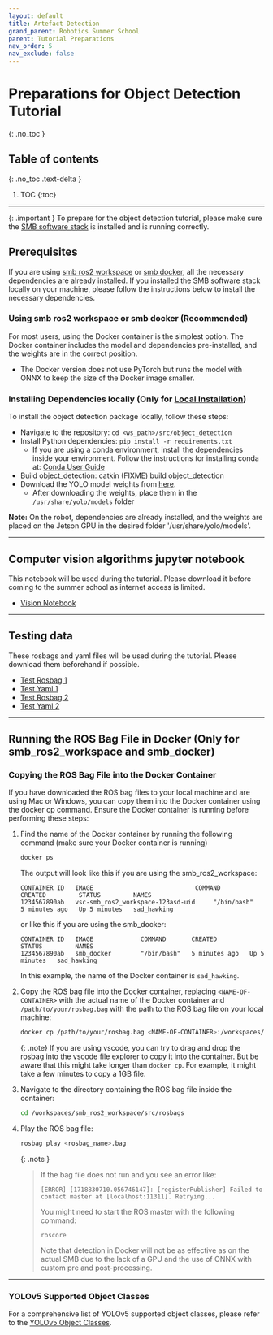 ```yaml
---
layout: default
title: Artefact Detection
grand_parent: Robotics Summer School
parent: Tutorial Preparations
nav_order: 5
nav_exclude: false
---
```


# Preparations for Object Detection Tutorial
{: .no_toc }

## Table of contents
{: .no_toc .text-delta }

1. TOC
{:toc}

---

{: .important }
To prepare for the object detection tutorial, please make sure the [SMB software stack](../../installation/index.md) is installed and is running correctly.

## Prerequisites
If you are using [smb ros2 workspace](../../installation/smb_ros2_workspace.md) or [smb docker](../../installation/smb-docker.md), all the necessary dependencies are already installed. If you installed the SMB software stack locally on your machine, please follow the instructions below to install the necessary dependencies.

### Using smb ros2 workspace or smb docker (Recommended)
For most users, using the Docker container is the simplest option. The Docker container includes the model and dependencies pre-installed, and the weights are in the correct position. 

- The Docker version does not use PyTorch but runs the model with ONNX to keep the size of the Docker image smaller.

### Installing Dependencies locally (Only for [Local Installation](../../installation/local-installation.md))
To install the object detection package locally, follow these steps:

- Navigate to the repository: `cd <ws_path>/src/object_detection`
- Install Python dependencies: `pip install -r requirements.txt`
  - If you are using a conda environment, install the dependencies inside your environment.
    Follow the instructions for installing conda at: [Conda User Guide](https://conda.io/projects/conda/en/latest/user-guide/tasks/manage-environments.html)
- Build object_detection: catkin (FIXME) build object_detection
- Download the YOLO model weights from [here](https://github.com/ultralytics/yolov5/releases/download/v6.1/yolov5l6.pt).
  - After downloading the weights, place them in the `/usr/share/yolo/models` folder

**Note:** On the robot, dependencies are already installed, and the weights are placed on the Jetson GPU in the desired folder '/usr/share/yolo/models'.

---

## Computer vision algorithms jupyter notebook
This notebook will be used during the tutorial. Please download it before coming to the summer school as internet access is limited.

- [Vision Notebook](https://polybox.ethz.ch/index.php/s/lmVgBTqDYVTiVUI)
  
---

## Testing data
These rosbags and yaml files will be used during the tutorial. Please download them beforehand if possible.

- [Test Rosbag 1](http://robotics.ethz.ch/~asl-datasets/2023_RoboticsSummerSchool_testing_data/2023-06-16-16-32-34_smb263.bag)
- [Test Yaml 1](http://robotics.ethz.ch/~asl-datasets/2023_RoboticsSummerSchool_testing_data/2023-06-16-16-32-34.yaml)
- [Test Rosbag 2](http://robotics.ethz.ch/~asl-datasets/2023_RoboticsSummerSchool_testing_data/2023-06-16-16-37-44_smb263.bag)
- [Test Yaml 2](http://robotics.ethz.ch/~asl-datasets/2023_RoboticsSummerSchool_testing_data/2023-06-16-16-37-44.yaml)

---

## Running the ROS Bag File in Docker (Only for smb_ros2_workspace and smb_docker)

### Copying the ROS Bag File into the Docker Container

If you have downloaded the ROS bag files to your local machine and are using Mac or Windows, you can copy them into the Docker container using the docker cp command. Ensure the Docker container is running before performing these steps:

1. Find the name of the Docker container by running the following command (make sure your Docker container is running)

   ```bash
   docker ps
   ```

   The output will look like this if you are using the smb_ros2_workspace:
   ```
   CONTAINER ID   IMAGE                            COMMAND       CREATED         STATUS         NAMES
   1234567890ab   vsc-smb_ros2_workspace-123asd-uid     "/bin/bash"   5 minutes ago   Up 5 minutes   sad_hawking
   ```
   
   or like this if you are using the smb_docker:
   ```
   CONTAINER ID   IMAGE             COMMAND       CREATED         STATUS         NAMES
   1234567890ab   smb_docker        "/bin/bash"   5 minutes ago   Up 5 minutes   sad_hawking
   ```

   In this example, the name of the Docker container is `sad_hawking`.

2. Copy the ROS bag file into the Docker container, replacing `<NAME-OF-CONTAINER>` with the actual name of the Docker container and `/path/to/your/rosbag.bag` with the path to the ROS bag file on your local machine:

   ```bash
   docker cp /path/to/your/rosbag.bag <NAME-OF-CONTAINER>:/workspaces/smb_ros2_workspace/src/path_to_bag_storage 
   ```

   {: .note}
   If you are using vscode, you can try to drag and drop the rosbag into the vscode file explorer to copy it into the container. But be aware that this might take longer than `docker cp`. For example, it might take a few minutes to copy a 1GB file.

3. Navigate to the directory containing the ROS bag file inside the container:

   ```bash
   cd /workspaces/smb_ros2_workspace/src/rosbags
   ```

4. Play the ROS bag file:

   ```bash
   rosbag play <rosbag_name>.bag
   ```

   {: .note }
   > If the bag file does not run and you see an error like:
   >
   > ```
   > [ERROR] [1718830710.056746147]: [registerPublisher] Failed to contact master at [localhost:11311]. Retrying...
   > ```
   > You might need to start the ROS master with the following command:
   > ```
   > roscore
   > ```
   > Note that detection in Docker will not be as effective as on the actual SMB due to the lack of a GPU and the use of ONNX with custom pre and post-processing.

---

### YOLOv5 Supported Object Classes
For a comprehensive list of YOLOv5 supported object classes, please refer to the [YOLOv5 Object Classes](https://github.com/ultralytics/yolov5/blob/master/data/coco128.yaml).



